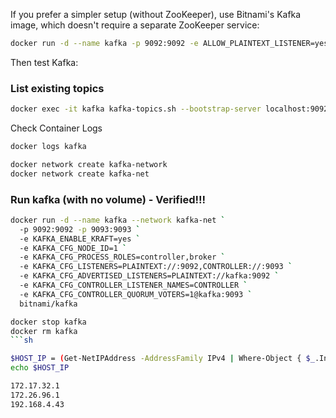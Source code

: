 If you prefer a simpler setup (without ZooKeeper), use Bitnami's Kafka image, which doesn't require a separate ZooKeeper service:

```sh
docker run -d --name kafka -p 9092:9092 -e ALLOW_PLAINTEXT_LISTENER=yes bitnami/kafka:latest
```

Then test Kafka:

### List existing topics
```sh
docker exec -it kafka kafka-topics.sh --bootstrap-server localhost:9092 --list
```

Check Container Logs
```sh
docker logs kafka
```

```sh
docker network create kafka-network
docker network create kafka-net
```

### Run kafka (with no volume) - Verified!!!
```sh
docker run -d --name kafka --network kafka-net `
  -p 9092:9092 -p 9093:9093 `
  -e KAFKA_ENABLE_KRAFT=yes `
  -e KAFKA_CFG_NODE_ID=1 `
  -e KAFKA_CFG_PROCESS_ROLES=controller,broker `
  -e KAFKA_CFG_LISTENERS=PLAINTEXT://:9092,CONTROLLER://:9093 `
  -e KAFKA_CFG_ADVERTISED_LISTENERS=PLAINTEXT://kafka:9092 `
  -e KAFKA_CFG_CONTROLLER_LISTENER_NAMES=CONTROLLER `
  -e KAFKA_CFG_CONTROLLER_QUORUM_VOTERS=1@kafka:9093 `
  bitnami/kafka
```

```sh
docker stop kafka
docker rm kafka
```sh

$HOST_IP = (Get-NetIPAddress -AddressFamily IPv4 | Where-Object { $_.InterfaceAlias -like "*Ethernet*" -or $_.InterfaceAlias -like "*Wi-Fi*" }).IPAddress
echo $HOST_IP

172.17.32.1
172.26.96.1
192.168.4.43